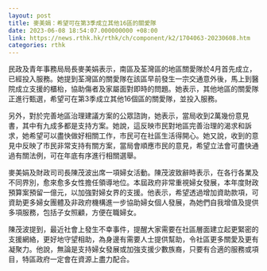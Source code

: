 ```yaml
---
layout: post
title: 麥美娟：希望可在第3季成立其他16區的關愛隊
date: 2023-06-08 18:54:07.000000000 +08:00
link: https://news.rthk.hk/rthk/ch/component/k2/1704063-20230608.htm
categories: rthk
---
```


民政及青年事務局局長麥美娟表示，南區及荃灣區的地區關愛隊於4月首先成立，已經投入服務。她提到荃灣區的關愛隊在該區早前發生一宗交通意外後，馬上到醫院成立支援的櫃枱，協助傷者及家屬面對即時的問題。她表示，其他地區的關愛隊正進行甄選，希望可在第3季成立其他16個區的關愛隊，並投入服務。

另外，對於完善地區治理建議方案的公眾諮詢，她表示，當局收到2萬幾份意見書，其中有九成多都是支持方案。她說，這反映市民對地區完善治理的渴求和訴求，她希望可以盡快做好相關工作，市民可在社區生活得開心。她又說，收到的意見中反映了市民非常支持有關方案，當局會順應市民的意見，希望立法會可盡快通過有關法例，可在年底有序進行相關選舉。

麥美娟及財政司司長陳茂波出席一項婦女活動。陳茂波致辭時表示，在各行各業及不同界別，愈來愈多女性擔任領導地位。本屆政府非常重視婦女發展，本年度財政預算案預留一億元，以加強對婦女界的支援。他表示，希望透過增加資助款項，可資助更多婦女團體及非政府機構進一步協助婦女個人發展，為她們自我增值及提供多項服務，包括子女照顧，方便在職婦女。

陳茂波提到，最近社會上發生不幸事件，提醒大家需要在社區層面建立起更緊密的支援網絡，更好地守望相助，為身邊有需要人士提供幫助，令社區更多關愛及更有凝聚力。他說，無論是支持婦女發展或加強支援少數族裔，只要有合適的服務或項目，特區政府一定會在資源上盡力配合。
